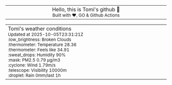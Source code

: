 
<div align="center">
<table>
<tbody>
<td align="center">
<img width="2000" height="0"><br>
Hello, this is Tomi's github 👋<br>
<sup>Built with ❤️, GO & Github Actions</sup><br>
<img width="2000" height="0">
</td>
</tbody>
</table>
</div>
<table>
<tbody>
<td align="left">
<img width="2000" height="0"><br>
Tomi's weather conditions<br>
<sup>Updated at 2025-10-05T23:31:21Z</sup><br>
<sup>:low_brightness: Broken Clouds</sup><br>
<sup>:thermometer: Temperature 28.36 </sup><br>
<sup>:thermometer: Feels like 34.91</sup><br>
<sup>:sweat_drops: Humidity 90%</sup><br>
<sup>:mask: PM2.5 0.79 μg/m3</sup><br>
<sup>:cyclone: Wind 1.79m/s </sup><br>
<sup>:telescope: Visibility 10000m </sup><br>
<sup>:droplet: Rain 0mm/last 1h </sup><br>
<img width="2000" height="0">
</td>
<td align="left">
<img width="2000" height="0"><br>
<br>
<img width="2000" height="0">
</td>
</tbody>
</table>
</div>
    